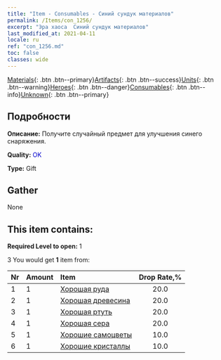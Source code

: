 ```yaml
---
title: "Item - Consumables - Синий сундук материалов"
permalink: /Items/con_1256/
excerpt: "Эра хаоса  Синий сундук материалов"
last_modified_at: 2021-04-11
locale: ru
ref: "con_1256.md"
toc: false
classes: wide
---
```

 [Materials](/ru/Items/){: .btn .btn--primary}[Artifacts](/ru/Items/Artifacts/){: .btn .btn--success}[Units](/ru/Items/Units/){: .btn .btn--warning}[Heroes](/ru/Items/Heroes/){: .btn .btn--danger}[Consumables](/ru/Items/Consumables/){: .btn .btn--info}[Unknown](/ru/Items/Unknown/){: .btn .btn--primary}

## Подробности
 **Описание:** Получите случайный предмет для улучшения синего снаряжения.

 **Quality:** <span style="color: #0000CD">OK</span>

 **Type:** Gift

## Gather

  None

## This item contains:

 **Required Level to open:** 1

 3 You would get **1** item  from:

  | Nr | Amount |     Item    | Drop Rate,% |
  |:---|:-------|:------------|:---------:|
  | 1 | 1 | [Хорошая руда](/ru/Items/mat_12/) | 20.0 | 
  | 2 | 1 | [Хорошая древесина](/ru/Items/mat_13/) | 20.0 | 
  | 3 | 1 | [Хорошая ртуть](/ru/Items/mat_14/) | 20.0 | 
  | 4 | 1 | [Хорошая сера](/ru/Items/mat_15/) | 20.0 | 
  | 5 | 1 | [Хорошие самоцветы](/ru/Items/mat_16/) | 10.0 | 
  | 6 | 1 | [Хорошие кристаллы](/ru/Items/mat_17/) | 10.0 | 
